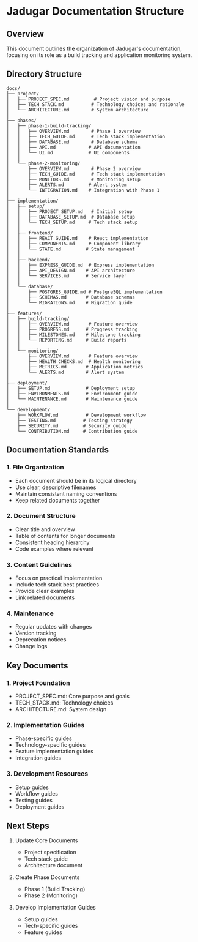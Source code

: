 # Jadugar Documentation Structure

## Overview
This document outlines the organization of Jadugar's documentation, focusing on its role as a build tracking and application monitoring system.

## Directory Structure
```
docs/
├── project/
│   ├── PROJECT_SPEC.md         # Project vision and purpose
│   ├── TECH_STACK.md          # Technology choices and rationale
│   └── ARCHITECTURE.md        # System architecture
│
├── phases/
│   ├── phase-1-build-tracking/
│   │   ├── OVERVIEW.md        # Phase 1 overview
│   │   ├── TECH_GUIDE.md      # Tech stack implementation
│   │   ├── DATABASE.md        # Database schema
│   │   ├── API.md            # API documentation
│   │   └── UI.md             # UI components
│   │
│   └── phase-2-monitoring/
│       ├── OVERVIEW.md        # Phase 2 overview
│       ├── TECH_GUIDE.md      # Tech stack implementation
│       ├── MONITORS.md        # Monitoring setup
│       ├── ALERTS.md         # Alert system
│       └── INTEGRATION.md    # Integration with Phase 1
│
├── implementation/
│   ├── setup/
│   │   ├── PROJECT_SETUP.md   # Initial setup
│   │   ├── DATABASE_SETUP.md  # Database setup
│   │   └── TECH_SETUP.md     # Tech stack setup
│   │
│   ├── frontend/
│   │   ├── REACT_GUIDE.md    # React implementation
│   │   ├── COMPONENTS.md     # Component library
│   │   └── STATE.md         # State management
│   │
│   ├── backend/
│   │   ├── EXPRESS_GUIDE.md  # Express implementation
│   │   ├── API_DESIGN.md    # API architecture
│   │   └── SERVICES.md      # Service layer
│   │
│   └── database/
│       ├── POSTGRES_GUIDE.md # PostgreSQL implementation
│       ├── SCHEMAS.md       # Database schemas
│       └── MIGRATIONS.md    # Migration guide
│
├── features/
│   ├── build-tracking/
│   │   ├── OVERVIEW.md       # Feature overview
│   │   ├── PROGRESS.md      # Progress tracking
│   │   ├── MILESTONES.md    # Milestone tracking
│   │   └── REPORTING.md     # Build reports
│   │
│   └── monitoring/
│       ├── OVERVIEW.md       # Feature overview
│       ├── HEALTH_CHECKS.md  # Health monitoring
│       ├── METRICS.md       # Application metrics
│       └── ALERTS.md        # Alert system
│
├── deployment/
│   ├── SETUP.md             # Deployment setup
│   ├── ENVIRONMENTS.md      # Environment guide
│   └── MAINTENANCE.md       # Maintenance guide
│
└── development/
    ├── WORKFLOW.md          # Development workflow
    ├── TESTING.md          # Testing strategy
    ├── SECURITY.md         # Security guide
    └── CONTRIBUTION.md     # Contribution guide
```

## Documentation Standards

### 1. File Organization
- Each document should be in its logical directory
- Use clear, descriptive filenames
- Maintain consistent naming conventions
- Keep related documents together

### 2. Document Structure
- Clear title and overview
- Table of contents for longer documents
- Consistent heading hierarchy
- Code examples where relevant

### 3. Content Guidelines
- Focus on practical implementation
- Include tech stack best practices
- Provide clear examples
- Link related documents

### 4. Maintenance
- Regular updates with changes
- Version tracking
- Deprecation notices
- Change logs

## Key Documents

### 1. Project Foundation
- PROJECT_SPEC.md: Core purpose and goals
- TECH_STACK.md: Technology choices
- ARCHITECTURE.md: System design

### 2. Implementation Guides
- Phase-specific guides
- Technology-specific guides
- Feature implementation guides
- Integration guides

### 3. Development Resources
- Setup guides
- Workflow guides
- Testing guides
- Deployment guides

## Next Steps

1. Update Core Documents
   - Project specification
   - Tech stack guide
   - Architecture document

2. Create Phase Documents
   - Phase 1 (Build Tracking)
   - Phase 2 (Monitoring)

3. Develop Implementation Guides
   - Setup guides
   - Tech-specific guides
   - Feature guides
